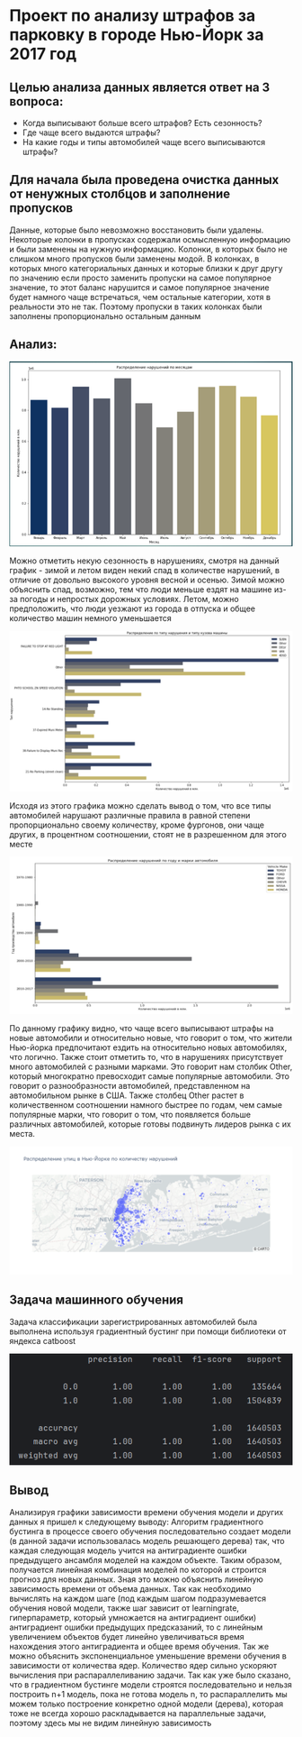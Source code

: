 # Проект по анализу штрафов за парковку в городе Нью-Йорк за 2017 год

## Целью анализа данных является ответ на 3 вопроса:
- Когда выписывают больше всего штрафов? Есть сезонность?
- Где чаще всего выдаются штрафы?
- На какие годы и типы автомобилей чаще всего выписываются штрафы?

## Для начала была проведена очистка данных от ненужных столбцов и заполнение пропусков

Данные, которые было невозможно восстановить были удалены. Некоторые колонки в пропусках содержали осмысленную информацию и были заменены на нужную информацию. Колонки, в которых было не слишком много пропусков были заменены модой. В колонках, в которых много категориальных данных и которые близки к друг другу по значению если просто заменить пропуски на самое популярное значение, то этот баланс нарушится и самое популярное значение будет намного чаще встречаться, чем остальные категории, хотя в реальности это не так. Поэтому пропуски в таких колонках были заполнены пропорционально остальным данным

## Анализ:


![img_4.png](img/img_4.png)


Можно отметить некую сезонность в нарушениях, смотря на данный график - зимой и летом виден некий спад в количестве нарушений, в отличие от довольно высокого уровня весной и осенью. Зимой можно объяснить спад, возможно, тем что люди меньше ездят на машине из-за погоды и непростых дорожных условиях. Летом, можно предположить, что люди уезжают из города в отпуска и общее количество машин немного уменьшается


![img.png](img/img.png)


Исходя из этого графика можно сделать вывод о том, что все типы автомобилей нарушают различные правила в равной степени пропорционально своему количеству, кроме фургонов, они чаще других, в процентном соотношении, стоят не в разрешенном для этого месте


![img_1.png](img/img_1.png)


По данному графику видно, что чаще всего выписывают штрафы на новые автомобили и относительно новые, что говорит о том, что жители Нью-йорка предпочитают ездить на относительно новых автомобилях, что логично. Также стоит отметить то, что в нарушениях присутствует много автомобилей с разными марками. Это говорит нам столбик Other, который многократно превосходит самые популярные автомобили. Это говорит о разнообразности автомобилей, представленном на автомобильном рынке в США. Также столбец Other растет в количественном соотношении намного быстрее по годам, чем самые популярные марки, что говорит о том, что появляется больше различных автомобилей, которые готовы подвинуть лидеров рынка с их места.


![img_2.png](img/img_2.png)


## Задача машинного обучения

Задача классификации зарегистрированных автомобилей была выполнена используя градиентный бустинг при помощи библиотеки от яндекса catboost


![img_3.png](img/img_3.png)


## Вывод


Анализируя графики зависимости времени обучения модели и других данных я пришел к следующему выводу: Алгоритм градиентного бустинга в процессе своего обучения последовательно создает модели (в данной задачи использовалась модель решающего дерева) так, что каждая следующая модель учится на антиградиенте ошибки предыдущего ансамбля моделей на каждом объекте. Таким образом, получается линейная комбинация моделей по которой и строится прогноз для новых данных.   Зная это можно объяснить линейную зависимость времени от объема данных. Так как необходимо вычислять на каждом шаге (под каждым шагом подразумевается обучения новой модели, также шаг зависит от learningrate, гиперпараметр, который умножается на антиградиент ошибки) антиградиент ошибки предыдущих предсказаний, то с линейным увеличением объектов будет линейно увеличиваться время нахождения этого антиградиента и общее время обучения. Так же можно объяснить экспоненциальное уменьшение времени обучения в зависимости от количества ядер. Количество ядер сильно ускоряют вычисления при распараллеливанию задачи. Так как уже было сказано, что в градиентном бустинге модели строятся последовательно и нельзя построить n+1 модель, пока не готова модель n, то распараллелить мы можем только построение конкретно одной модели (дерева), которая тоже не всегда хорошо раскладывается на параллельные задачи, поэтому здесь мы не видим линейную зависимость